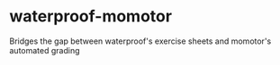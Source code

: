 # waterproof-momotor
Bridges the gap between waterproof's exercise sheets and momotor's automated grading
